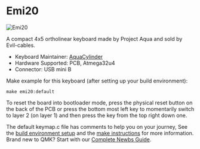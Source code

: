 # Emi20

![Emi20](https://i.imgur.com/Mc84fLGl.jpg)

A compact 4x5 ortholinear keyboard made by Project Aqua and sold by Evil-cables.

* Keyboard Maintainer: [AquaCylinder](https://github.com/AquaCylinder)
* Hardware Supported: PCB, Atmega32u4
* Connector: USB mini B

Make example for this keyboard (after setting up your build environment):

    make emi20:default

To reset the board into bootloader mode, press the physical reset button on the back of the PCB or press the bottom most left key to momentarily switch to layer 2 (on layer 1) and then press the key from the top right down one.

The default keymap.c file has comments to help you on your journey,
See the [build environment setup](https://docs.qmk.fm/#/getting_started_build_tools) and the [make instructions](https://docs.qmk.fm/#/getting_started_make_guide) for more information. Brand new to QMK? Start with our [Complete Newbs Guide](https://docs.qmk.fm/#/newbs).
